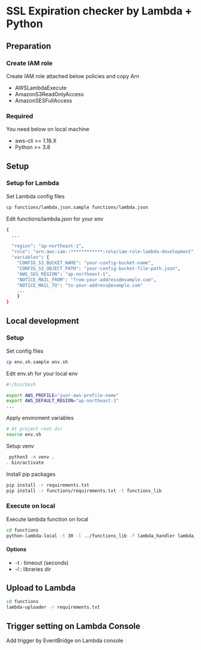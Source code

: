# SSL Expiration checker by Lambda + Python



## Preparation 

### Create IAM role

Create IAM role attached below policies and copy Arn

* AWSLambdaExecute
* AmazonS3ReadOnlyAccess
* AmazonSESFullAccess

### Required

You need below on local machine

- aws-cli >= 1.18.X
- Python >= 3.8



## Setup

### Setup for Lambda

Set Lambda config files

```bash
cp functions/lambda.json.sample functions/lambda.json
```

Edit functions/lambda.json for your env

```bash
{
  ...

  "region": "ap-northeast-1",
  "role": "arn:aws:iam::************:role/iam-role-lambda-development",
  "variables": {
    "CONFIG_S3_BUCKET_NAME": "your-config-bucket-name",
    "CONFIG_S3_OBJECT_PATH": "your-config-bucket-file-path.json",
    "AWS_SES_REGION": "ap-northeast-1",
    "NOTICE_MAIL_FROM": "from-your-address@example.com",
    "NOTICE_MAIL_TO": "to-your-address@example.com"
	...
	}
}
```



## Local development

### Setup

Set config files

```bash
cp env.sh.sample env.sh
```

Edit env.sh for your local env

```bash
#!/bin/bash

export AWS_PROFILE="yuor-aws-profile-name"
export AWS_DEFAULT_REGION="ap-northeast-1"
...
```

Apply enviroment variables

```bash
# At project root dir
source env.sh
```

Setup venv

```bash
 python3 -m venv .
. bin/activate
```

Install pip packages

````bash
pip install -r requirements.txt
pip install -r functions/requirements.txt -t functions_lib
````



### Execute on local

Execute lambda function on local

```bash
cd functions
python-lambda-local -t 30 -l ../functions_lib -f lambda_handler lambda_function.py event.json
```

#### Options

* -t : timeout (seconds)
* -l : libraries dir



## Upload to Lambda

```bash
cd functions
lambda-uploader -r requirements.txt
```



## Trigger setting on Lambda Console

Add trigger by EventBridge on Lambda console

